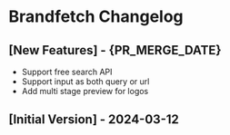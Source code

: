 # Brandfetch Changelog

## [New Features] - {PR_MERGE_DATE}

- Support free search API
- Support input as both query or url
- Add multi stage preview for logos

## [Initial Version] - 2024-03-12
